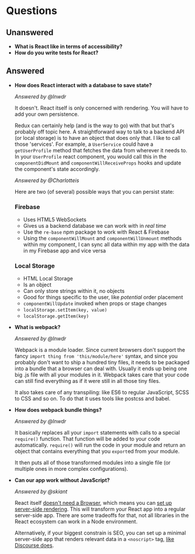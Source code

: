 # Questions

## Unanswered

- **What is React like in terms of accessibility?**
- **How do you write tests for React?**

## Answered

- **How does React interact with a database to save state?**

  _Answered by @lnwdr_

  It doesn't. React itself is only concerned with rendering. You will
  have to add your own persistence.

  Redux can certainly help (and is the way to go) with that but that's
  probably off topic here. A straightforward way to talk to a backend API
  (or local storage) is to have an object that does only that. I like to
  call those 'services'. For example, a `UserService` could have a
  `getUserProfile` method that fetches the data from wherever it needs to.
  In your `UserProfile` react component, you would call this in the
  `componentDidMount` and `componentWillReceiveProps` hooks and update the
  component's state accordingly.

  _Answered by @Charlotteis_

  Here are two (of several) possible ways that you can persist state:

  ### Firebase

  - Uses HTML5 WebSockets
  - Gives us a backend database we can work with in _real time_
  - Use the `re-base` npm package to work with React & Firebase
  - Using the `componentWillMount` and `componentWillUnmount` methods
    within my component, I can sync all data within my app with the data
    in my Firebase app and vice versa

  ### Local Storage

  - HTML Local Storage
  - Is an object
  - Can only store strings within it, no objects
  - Good for things specific to the user, like _potential_ order placement
  - `componentWillUpdate` invoked when props or stage changes
  - `localStorage.setItem(key, value)`
  - `localStorage.getItem(key)`

- **What is webpack?**

  _Answered by @lnwdr_

  Webpack is a module loader. Since current browsers don't support the fancy
  `import thing from 'this/module/here'` syntax, and since you probably
  don't want to ship a hundred tiny files, it needs to be packaged into a
  bundle that a browser can deal with. Usually it ends up being one big .js
  file with all your modules in it. Webpack takes care that your code can
  still find everything as if it were still in all those tiny files.

  It also takes care of any transpiling: like ES6 to regular JavaScript,
  SCSS to CSS and so on. To do that it uses tools like postcss and babel.

- **How does webpack bundle things?**

  _Answered by @lnwdr_

  It basically replaces all your `import` statements with calls to a special
  `require()` function. That function will be added to your code
  automatically. `require()` will run the code in your module and return an
  object that contains everything that you `export`ed from your module.

  It then puts all of those transformed modules into a single file (or
  multiple ones in more complex configurations).

- **Can our app work without JavaScript?**

  _Answered by @skiant_

  React itself [doesn't need a Browser][no browser], which means you can
  [set up server-side rendering][server-side rendering]. This will transform
  your React app into a regular server-side app. There are some tradeoffs
  for that, not all libraries in the React ecosystem can work in a Node
  environment.

  Alternatively, if your biggest constrain is SEO, you can set up a minimal
  server-side app that renders relevant data in a `<noscript>` tag,
  [like Discourse does][SEO].

[no browser]: https://facebook.github.io/react/docs/environments.html
[server-side rendering]: https://reactjsnews.com/isomorphic-javascript-with-react-node
[SEO]: https://eviltrout.com/2013/06/19/adding-support-for-search-engines-to-your-javascript-applications.html
